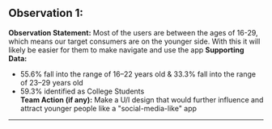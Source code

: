 ## Observation 1:
**Observation Statement:**
Most of the users are between the ages of 16-29, which means our target consumers are on the younger side. With this it will likely be easier
for them to make navigate and use the app
**Supporting Data:**
- 55.6% fall into the range of 16–22 years old & 33.3% fall into the range of 23–29 years old  
- 59.3% identified as College Students  
**Team Action (if any):**
Make a U/I design that would further influence and attract younger people like a "social-media-like" app
---
